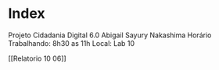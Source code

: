 # Index

Projeto Cidadania Digital 6.0
Abigail Sayury Nakashima
Horário Trabalhando: 8h30 as 11h
Local: Lab 10

[[Relatorio 10 06]]